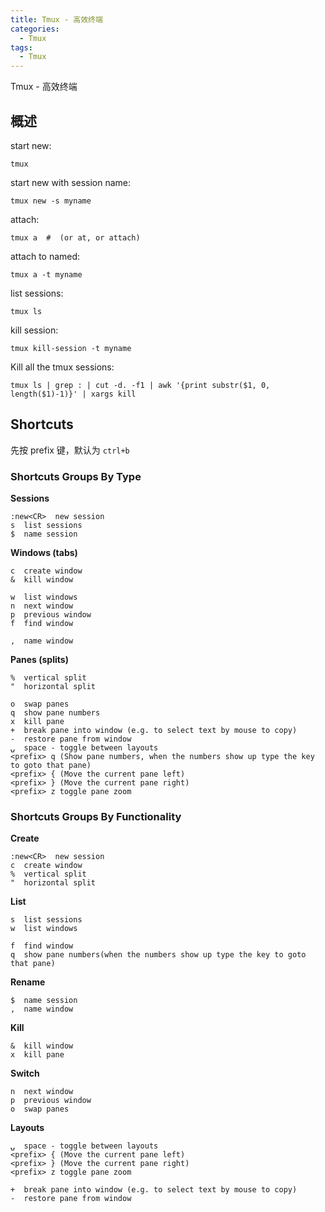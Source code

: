 ```yaml
---
title: Tmux - 高效终端
categories:
  - Tmux
tags:
  - Tmux
---
```


Tmux - 高效终端

<!--more-->

## 概述

start new:

    tmux

start new with session name:

    tmux new -s myname

attach:

    tmux a  #  (or at, or attach)

attach to named:

    tmux a -t myname

list sessions:

    tmux ls

kill session:

    tmux kill-session -t myname

Kill all the tmux sessions:

    tmux ls | grep : | cut -d. -f1 | awk '{print substr($1, 0, length($1)-1)}' | xargs kill

## Shortcuts

先按 prefix 键，默认为 `ctrl+b`

### Shortcuts Groups By Type

**Sessions**

    :new<CR>  new session
    s  list sessions
    $  name session

**Windows (tabs)**

    c  create window
    &  kill window

    w  list windows
    n  next window
    p  previous window
    f  find window

    ,  name window

**Panes (splits)**

    %  vertical split
    "  horizontal split

    o  swap panes
    q  show pane numbers
    x  kill pane
    +  break pane into window (e.g. to select text by mouse to copy)
    -  restore pane from window
    ⍽  space - toggle between layouts
    <prefix> q (Show pane numbers, when the numbers show up type the key to goto that pane)
    <prefix> { (Move the current pane left)
    <prefix> } (Move the current pane right)
    <prefix> z toggle pane zoom

### Shortcuts Groups By Functionality

**Create**

    :new<CR>  new session
    c  create window
    %  vertical split
    "  horizontal split

**List**

    s  list sessions
    w  list windows

    f  find window
    q  show pane numbers(when the numbers show up type the key to goto that pane)

**Rename**

    $  name session
    ,  name window

**Kill**

    &  kill window
    x  kill pane

**Switch**

    n  next window
    p  previous window
    o  swap panes

**Layouts**

    ⍽  space - toggle between layouts
    <prefix> { (Move the current pane left)
    <prefix> } (Move the current pane right)
    <prefix> z toggle pane zoom

    +  break pane into window (e.g. to select text by mouse to copy)
    -  restore pane from window
